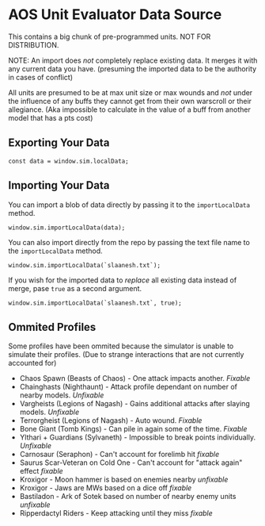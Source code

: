 # AOS Unit Evaluator Data Source

This contains a big chunk of pre-programmed units. NOT FOR DISTRIBUTION.

NOTE: An import does *not* completely replace existing data. It merges it with any current data you have. (presuming the imported data to be the authority in cases of conflict)

All units are presumed to be at max unit size or max wounds and *not* under the influence of any buffs they cannot get from their own warscroll or their allegiance. (Aka impossible to calculate in the value of a buff from another model that has a pts cost)

## Exporting Your Data

```
const data = window.sim.localData;
```

## Importing Your Data

You can import a blob of data directly by passing it to the `importLocalData` method.

```
window.sim.importLocalData(data);
```

You can also import directly from the repo by passing the text file name to the `importLocalData` method.

```
window.sim.importLocalData(`slaanesh.txt`);
```

If you wish for the imported data to *replace* all existing data instead of merge, pase `true` as a second argument.

```
window.sim.importLocalData(`slaanesh.txt`, true);
```

## Ommited Profiles

Some profiles have been ommited because the simulator is unable to simulate their profiles. (Due to strange interactions that are not currently accounted for)

- Chaos Spawn (Beasts of Chaos) - One attack impacts another. *Fixable*
- Chainghasts (Nighthaunt) - Attack profile dependant on number of nearby models. *Unfixable*
- Vargheists (Legions of Nagash) - Gains additional attacks after slaying models. *Unfixable*
- Terrorgheist (Legions of Nagash) - Auto wound. *Fixable*
- Bone Giant (Tomb Kings) - Can pile in again some of the time. *Fixable*
- Ylthari + Guardians (Sylvaneth) - Impossible to break points individually. *Unfixable*
- Carnosaur (Seraphon) - Can't account for forelimb hit *fixable*
- Saurus Scar-Veteran on Cold One - Can't account for "attack again" effect *fixable*
- Kroxigor - Moon hammer is based on enemies nearby *unfixable*
- Kroxigor - Jaws are MWs based on a dice off *fixable*
- Bastiladon - Ark of Sotek based on number of nearby enemy units *unfixable*
- Ripperdactyl Riders - Keep attacking until they miss *fixable*